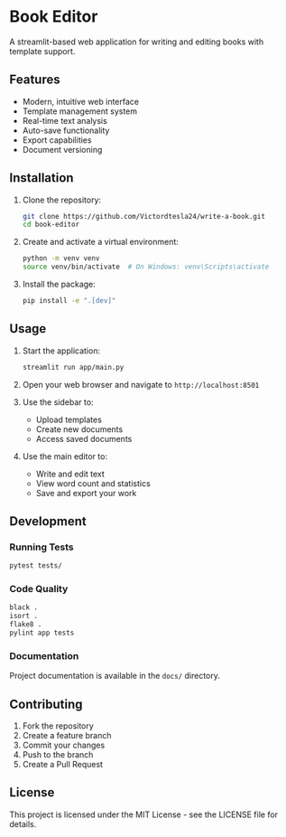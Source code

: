 # Book Editor

A streamlit-based web application for writing and editing books with template support.

## Features

- Modern, intuitive web interface
- Template management system
- Real-time text analysis
- Auto-save functionality
- Export capabilities
- Document versioning

## Installation

1. Clone the repository:

   ```bash
   git clone https://github.com/Victordtesla24/write-a-book.git
   cd book-editor
   ```

1. Create and activate a virtual environment:

   ```bash
   python -m venv venv
   source venv/bin/activate  # On Windows: venv\Scripts\activate
   ```

1. Install the package:

   ```bash
   pip install -e ".[dev]"
   ```

## Usage

1. Start the application:

   ```bash
   streamlit run app/main.py
   ```

1. Open your web browser and navigate to `http://localhost:8501`

1. Use the sidebar to:
   - Upload templates
   - Create new documents
   - Access saved documents

1. Use the main editor to:
   - Write and edit text
   - View word count and statistics
   - Save and export your work

## Development

### Running Tests

```bash
pytest tests/
```

### Code Quality

```bash
black .
isort .
flake8 .
pylint app tests
```

### Documentation

Project documentation is available in the `docs/` directory.

## Contributing

1. Fork the repository
2. Create a feature branch
3. Commit your changes
4. Push to the branch
5. Create a Pull Request

## License

This project is licensed under the MIT License - see the LICENSE file for details.

